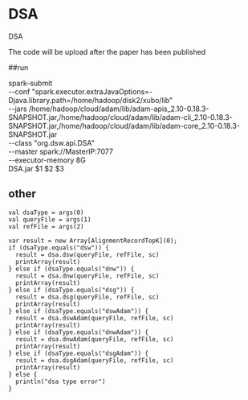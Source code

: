 # DSA
DSA

The code will be upload after the paper has been published


##run

  spark-submit \
  --conf "spark.executor.extraJavaOptions=-Djava.library.path=/home/hadoop/disk2/xubo/lib" \
  --jars /home/hadoop/cloud/adam/lib/adam-apis_2.10-0.18.3-SNAPSHOT.jar,/home/hadoop/cloud/adam/lib/adam-cli_2.10-0.18.3-SNAPSHOT.jar,/home/hadoop/cloud/adam/lib/adam-core_2.10-0.18.3-SNAPSHOT.jar \
  --class "org.dsw.api.DSA" \
  --master spark://MasterIP:7077 \
  --executor-memory 8G \
  DSA.jar $1 $2 $3
  
  
  
  ## other
    val dsaType = args(0)
    val queryFile = args(1)
    val refFile = args(2)

    var result = new Array[AlignmentRecordTopK](0);
    if (dsaType.equals("dsw")) {
      result = dsa.dsw(queryFile, refFile, sc)
      printArray(result)
    } else if (dsaType.equals("dnw")) {
      result = dsa.dnw(queryFile, refFile, sc)
      printArray(result)
    } else if (dsaType.equals("dsg")) {
      result = dsa.dsg(queryFile, refFile, sc)
      printArray(result)
    } else if (dsaType.equals("dswAdam")) {
      result = dsa.dswAdam(queryFile, refFile, sc)
      printArray(result)
    } else if (dsaType.equals("dnwAdam")) {
      result = dsa.dnwAdam(queryFile, refFile, sc)
      printArray(result)
    } else if (dsaType.equals("dsgAdam")) {
      result = dsa.dsgAdam(queryFile, refFile, sc)
      printArray(result)
    } else {
      println("dsa type error")
    }

